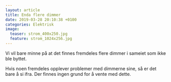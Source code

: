 ```yaml
---
layout: article
title: Enda flere dimmer
date: 2019-03-28 20:10:38 +0100
categories: Elektrisk
image:
  teaser: strom_400x250.jpg
  feature: strom_1024x256.jpg
---
```

Vi vil bare minne på at det finnes fremdeles flere dimmer i sameiet som ikke ble byttet.

Hvis noen fremdeles opplever problemer med dimmerne sine, så er det bare å si ifra. Der finnes ingen grund for å vente med dette.
